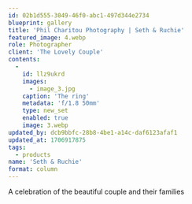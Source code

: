 ```yaml
---
id: 02b1d555-3049-46f0-abc1-497d344e2734
blueprint: gallery
title: 'Phil Charitou Photography | Seth & Ruchie'
featured_image: 4.webp
role: Photographer
client: 'The Lovely Couple'
contents:
  -
    id: llz9ukrd
    images:
      - image_3.jpg
    caption: 'The ring'
    metadata: 'f/1.8 50mm'
    type: new_set
    enabled: true
    image: 3.webp
updated_by: dcb9bbfc-28b8-4be1-a14c-daf6123afaf1
updated_at: 1706917875
tags:
  - products
name: 'Seth & Ruchie'
format: column
---
```

A celebration of the beautiful couple and their families